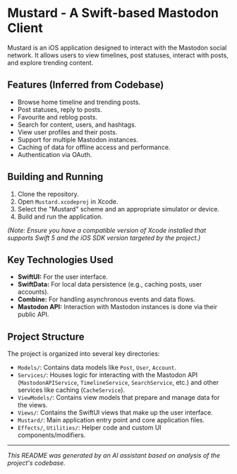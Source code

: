 # Mustard - A Swift-based Mastodon Client

Mustard is an iOS application designed to interact with the Mastodon social network. It allows users to view timelines, post statuses, interact with posts, and explore trending content.

## Features (Inferred from Codebase)
*   Browse home timeline and trending posts.
*   Post statuses, reply to posts.
*   Favourite and reblog posts.
*   Search for content, users, and hashtags.
*   View user profiles and their posts.
*   Support for multiple Mastodon instances.
*   Caching of data for offline access and performance.
*   Authentication via OAuth.

## Building and Running
1.  Clone the repository.
2.  Open `Mustard.xcodeproj` in Xcode.
3.  Select the "Mustard" scheme and an appropriate simulator or device.
4.  Build and run the application.

*(Note: Ensure you have a compatible version of Xcode installed that supports Swift 5 and the iOS SDK version targeted by the project.)*

## Key Technologies Used
*   **SwiftUI:** For the user interface.
*   **SwiftData:** For local data persistence (e.g., caching posts, user accounts).
*   **Combine:** For handling asynchronous events and data flows.
*   **Mastodon API:** Interaction with Mastodon instances is done via their public API.

## Project Structure
The project is organized into several key directories:
*   `Models/`: Contains data models like `Post`, `User`, `Account`.
*   `Services/`: Houses logic for interacting with the Mastodon API (`MastodonAPIService`, `TimelineService`, `SearchService`, etc.) and other services like caching (`CacheService`).
*   `ViewModels/`: Contains view models that prepare and manage data for the views.
*   `Views/`: Contains the SwiftUI views that make up the user interface.
*   `Mustard/`: Main application entry point and core application files.
*   `Effects/`, `Utilities/`: Helper code and custom UI components/modifiers.

---
*This README was generated by an AI assistant based on analysis of the project's codebase.*
